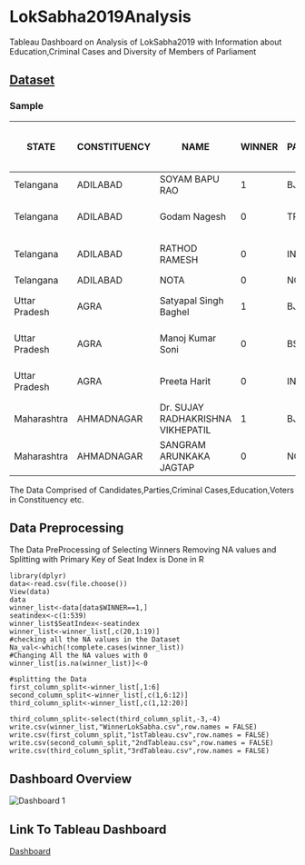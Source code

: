 # LokSabha2019Analysis
Tableau Dashboard on Analysis of LokSabha2019 with Information about Education,Criminal Cases and Diversity of Members of Parliament
 ## [Dataset](https://www.kaggle.com/datasets/prakrutchauhan/indian-candidates-for-general-election-2019)
 ### Sample
 |STATE|CONSTITUENCY                 |NAME  |WINNER                                       |PARTY                             |SYMBOL        |GENDER|CRIMINAL CASES|AGE                  |CATEGORY|EDUCATION    |ASSETS                      |LIABILITIES               |GENERAL VOTES|POSTAL VOTES|TOTAL VOTES|OVER TOTAL ELECTORS  IN CONSTITUENCY|OVER TOTAL VOTES POLLED  IN CONSTITUENCY|TOTAL ELECTORS|
|-----|-----------------------------|------|---------------------------------------------|----------------------------------|--------------|------|--------------|---------------------|--------|-------------|----------------------------|--------------------------|-------------|------------|-----------|------------------------------------|----------------------------------------|--------------|
|Telangana|ADILABAD                     |SOYAM BAPU RAO|1                                            |BJP                               |Lotus         |MALE  |52            |52                   |ST      |12th Pass    |Rs 30,99,414  ~ 30 Lacs+    |Rs 2,31,450  ~ 2 Lacs+    |376892       |482         |377374     |25.33068419                         |35.4682479                              |1489790       |
|Telangana|ADILABAD                     |Godam Nagesh|0                                            |TRS                               |Car           |MALE  |0             |54                   |ST      |Post Graduate|Rs 1,84,77,888  ~ 1 Crore+  |Rs 8,47,000  ~ 8 Lacs+    |318665       |149         |318814     |21.39992885                         |29.96436953                             |1489790       |
|Telangana|ADILABAD                     |RATHOD RAMESH|0                                            |INC                               |Hand          |MALE  |3             |52                   |ST      |12th Pass    |Rs 3,64,91,000  ~ 3 Crore+  |Rs 1,53,00,000  ~ 1 Crore+|314057       |181         |314238     |21.09277146                         |29.53428505                             |1489790       |
|Telangana|ADILABAD                     |NOTA  |0                                            |NOTA                              |              |      |              |                     |        |             |                            |                          |13030        |6           |13036      |0.875022654                         |1.225214455                             |1489790       |
|Uttar Pradesh|AGRA                         |Satyapal Singh Baghel|1                                            |BJP                               |Lotus         |MALE  |5             |58                   |SC      |Doctorate    |Rs 7,42,74,036  ~ 7 Crore+  |Rs 86,06,522  ~ 86 Lacs+  |644459       |2416        |646875     |33.38382301                         |56.46461464                             |1937690       |
|Uttar Pradesh|AGRA                         |Manoj Kumar Soni|0                                            |BSP                               |Elephant      |MALE  |0             |47                   |SC      |Post Graduate|Rs 13,37,84,385  ~ 13 Crore+|Rs 2,22,51,891  ~ 2 Crore+|434199       |1130        |435329     |22.46639039                         |37.99912537                             |1937690       |
|Uttar Pradesh|AGRA                         |Preeta Harit|0                                            |INC                               |Hand          |FEMALE|0             |54                   |SC      |Post Graduate|Rs 5,50,75,753  ~ 5 Crore+  |Rs 0  ~                   |44877        |272         |45149      |2.330042473                         |3.940979148                             |1937690       |
|Maharashtra|AHMADNAGAR                   |Dr. SUJAY RADHAKRISHNA VIKHEPATIL|1                                            |BJP                               |Lotus         |MALE  |0             |37                   |GENERAL |Doctorate    |Rs 16,86,64,576  ~ 16 Crore+|Rs 26,23,964  ~ 26 Lacs+  |696961       |7699        |704660     |37.85653348                         |58.42515898                             |1861396       |
|Maharashtra|AHMADNAGAR                   |SANGRAM ARUNKAKA JAGTAP|0                                            |NCP                               |Clock         |MALE  |1             |34                   |GENERAL |Graduate     |Rs 9,44,88,381  ~ 9 Crore+  |Rs 3,25,49,132  ~ 3 Crore+|419364       |3822        |423186     |22.73487211                         |35.08743129                             |1861396       |

The Data Comprised of Candidates,Parties,Criminal Cases,Education,Voters in Constituency etc.

## Data Preprocessing
The Data PreProcessing of Selecting Winners Removing NA values and Splitting with Primary Key of Seat Index is Done in R
```
library(dplyr)
data<-read.csv(file.choose())
View(data)
data
winner_list<-data[data$WINNER==1,]
seatindex<-c(1:539)
winner_list$SeatIndex<-seatindex
winner_list<-winner_list[,c(20,1:19)]
#checking all the NA values in the Dataset
Na_val<-which(!complete.cases(winner_list))
#Changing All the NA values with 0
winner_list[is.na(winner_list)]<-0

#splitting the Data
first_column_split<-winner_list[,1:6]
second_column_split<-winner_list[,c(1,6:12)]
third_column_split<-winner_list[,c(1,12:20)]

third_column_split<-select(third_column_split,-3,-4)
write.csv(winner_list,"WinnerLokSabha.csv",row.names = FALSE)
write.csv(first_column_split,"1stTableau.csv",row.names = FALSE)
write.csv(second_column_split,"2ndTableau.csv",row.names = FALSE)
write.csv(third_column_split,"3rdTableau.csv",row.names = FALSE)
```
## Dashboard Overview
![Dashboard 1](https://github.com/asingh4451/LokSabha2019Analysis/assets/108614474/5343aed5-9801-4b6e-b89b-38151056ac4f)

## Link To Tableau Dashboard
[Dashboard](https://public.tableau.com/app/profile/abhijot.singh6547/viz/IndianLokSabhaElection/Dashboard1)

